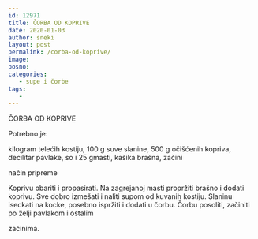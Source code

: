 ```yaml
---
id: 12971
title: ČORBA OD KOPRIVE
date: 2020-01-03
author: sneki
layout: post
permalink: /corba-od-koprive/
image: 
posno: 
categories:
   - supe i čorbe
tags:
   -
---
```

ČORBA OD KOPRIVE

Potrebno je:

kilogram telećih kostiju, 
 100 g suve slanine,
500 g očišćenih kopriva, 
 decilitar pavlake, so i
25 gmasti, kašika brašna, 
 začini

način pripreme

Koprivu obariti i propasirati. Na zagrejanoj masti
propržiti brašno i dodati koprivu. Sve dobro
izmešati i naliti supom od kuvanih kostiju. Slaninu
iseckati na kocke, posebno ispržiti i dodati u čorbu.
Čorbu posoliti, začiniti po želji pavlakom i ostalim

začinima.

  

